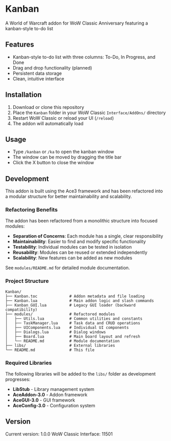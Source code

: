 # Kanban

A World of Warcraft addon for WoW Classic Anniversary featuring a kanban-style to-do list

## Features

- Kanban-style to-do list with three columns: To-Do, In Progress, and Done
- Drag and drop functionality (planned)
- Persistent data storage
- Clean, intuitive interface

## Installation

1. Download or clone this repository
2. Place the `Kanban` folder in your WoW Classic `Interface/AddOns/` directory
3. Restart WoW Classic or reload your UI (`/reload`)
4. The addon will automatically load

## Usage

- Type `/kanban` or `/ka` to open the kanban window
- The window can be moved by dragging the title bar
- Click the X button to close the window

## Development

This addon is built using the Ace3 framework and has been refactored into a modular structure for better maintainability and scalability.

### Refactoring Benefits

The addon has been refactored from a monolithic structure into focused modules:

- **Separation of Concerns**: Each module has a single, clear responsibility
- **Maintainability**: Easier to find and modify specific functionality
- **Testability**: Individual modules can be tested in isolation
- **Reusability**: Modules can be reused or extended independently
- **Scalability**: New features can be added as new modules

See `modules/README.md` for detailed module documentation.

### Project Structure

```
Kanban/
├── Kanban.toc              # Addon metadata and file loading
├── Kanban.lua              # Main addon logic and slash commands
├── Kanban_GUI.lua          # Legacy GUI loader (backward compatibility)
├── modules/                # Refactored modules
│   ├── Utils.lua           # Common utilities and constants
│   ├── TaskManager.lua     # Task data and CRUD operations
│   ├── UIComponents.lua    # Individual UI components
│   ├── Dialogs.lua         # Dialog windows
│   ├── Board.lua           # Main board layout and refresh
│   └── README.md           # Module documentation
├── libs/                   # External libraries
└── README.md               # This file
```

### Required Libraries

The following libraries will be added to the `libs/` folder as development progresses:

- **LibStub** - Library management system
- **AceAddon-3.0** - Addon framework
- **AceGUI-3.0** - GUI framework
- **AceConfig-3.0** - Configuration system

## Version

Current version: 1.0.0
WoW Classic Interface: 11501